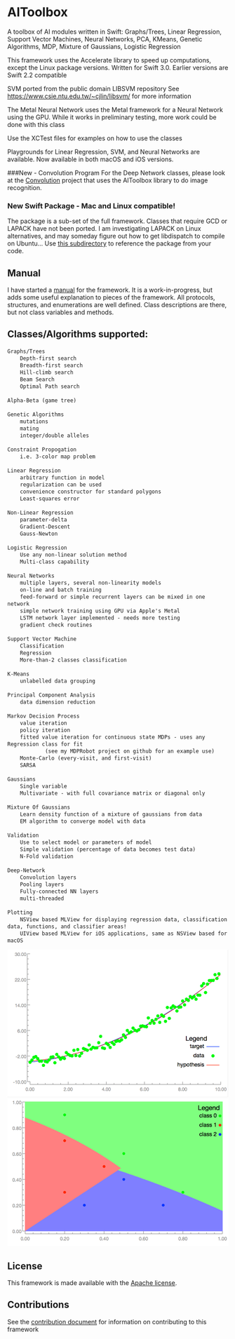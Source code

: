 # AIToolbox
A toolbox of AI modules written in Swift:  Graphs/Trees, Linear Regression, Support Vector Machines, Neural Networks, PCA, KMeans, Genetic Algorithms, MDP, Mixture of Gaussians, Logistic Regression

This framework uses the Accelerate library to speed up computations, except the Linux package versions.
Written for Swift 3.0.  Earlier versions are Swift 2.2 compatible

SVM ported from the public domain LIBSVM repository
See https://www.csie.ntu.edu.tw/~cjlin/libsvm/ for more information

The Metal Neural Network uses the Metal framework for a Neural Network using the GPU.  While it works in preliminary testing, more work could be done with this class

Use the XCTest files for examples on how to use the classes

Playgrounds for Linear Regression, SVM, and Neural Networks are available.  Now available in both macOS and iOS versions.

###New - Convolution Program
For the Deep Network classes, please look at the [Convolution](https://github.com/KevinCoble/Convolution) project that uses the AIToolbox library to do image recognition.

### New Swift Package - Mac and Linux compatible!
The package is a sub-set of the full framework.  Classes that require GCD or LAPACK have not been ported.  I am investigating LAPACK on Linux alternatives, and may someday figure out how to get libdispatch to compile on Ubuntu...
Use [this subdirectory](Package) to reference the package from your code.


##  Manual

I have started a [manual](Manual/AIToolbox.md) for the framework.  It is a work-in-progress, but adds some useful explanation to pieces of the framework.  All protocols, structures, and enumerations are well defined.  Class descriptions are there, but not class variables and methods.

## Classes/Algorithms supported:

    Graphs/Trees
        Depth-first search
        Breadth-first search
        Hill-climb search
        Beam Search
        Optimal Path search

    Alpha-Beta (game tree)

    Genetic Algorithms
        mutations
        mating
        integer/double alleles

    Constraint Propogation
        i.e. 3-color map problem

    Linear Regression
        arbitrary function in model
        regularization can be used
        convenience constructor for standard polygons
        Least-squares error

    Non-Linear Regression
        parameter-delta
        Gradient-Descent
        Gauss-Newton

    Logistic Regression
        Use any non-linear solution method
        Multi-class capability

    Neural Networks
        multiple layers, several non-linearity models
        on-line and batch training
        feed-forward or simple recurrent layers can be mixed in one network
        simple network training using GPU via Apple's Metal
        LSTM network layer implemented - needs more testing
        gradient check routines

    Support Vector Machine
        Classification
        Regression
        More-than-2 classes classification

    K-Means
        unlabelled data grouping

    Principal Component Analysis
        data dimension reduction

    Markov Decision Process
        value iteration
        policy iteration
        fitted value iteration for continuous state MDPs - uses any Regression class for fit
                (see my MDPRobot project on github for an example use)
        Monte-Carlo (every-visit, and first-visit)
        SARSA

    Gaussians
        Single variable
        Multivariate - with full covariance matrix or diagonal only

    Mixture Of Gaussians
        Learn density function of a mixture of gaussians from data
        EM algorithm to converge model with data

    Validation
        Use to select model or parameters of model
        Simple validation (percentage of data becomes test data)
        N-Fold validation

    Deep-Network
        Convolution layers
        Pooling layers
        Fully-connected NN layers
        multi-threaded

    Plotting
        NSView based MLView for displaying regression data, classification data, functions, and classifier areas!
        UIView based MLView for iOS applications, same as NSView based for macOS
![Regression Plot Image](PlotImage.png)
![Classification Plot Image](PlotImage2.png)

## License

This framework is made available with the [Apache license](LICENSE.md).

##  Contributions

See the [contribution document](CONTRIBUTIONS.md) for information on contributing to this framework



